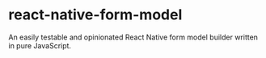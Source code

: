 # react-native-form-model

An easily testable and opinionated React Native form model builder written in pure JavaScript.
